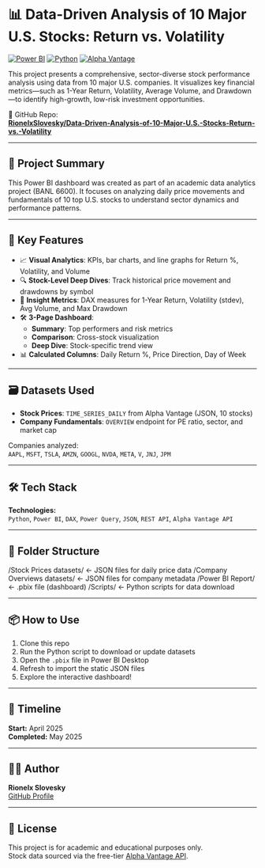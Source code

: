 # 📊 Data-Driven Analysis of 10 Major U.S. Stocks: Return vs. Volatility

[![Power BI](https://img.shields.io/badge/Built%20With-Power%20BI-blue.svg)](https://powerbi.microsoft.com/)
[![Python](https://img.shields.io/badge/Data%20Extraction-Python-yellow.svg)](https://www.python.org/)
[![Alpha Vantage](https://img.shields.io/badge/Data-Alpha%20Vantage-brightgreen)](https://www.alphavantage.co/)

This project presents a comprehensive, sector-diverse stock performance analysis using data from 10 major U.S. companies. It visualizes key financial metrics—such as 1-Year Return, Volatility, Average Volume, and Drawdown—to identify high-growth, low-risk investment opportunities.

📍 GitHub Repo:  
**[RionelxSlovesky/Data-Driven-Analysis-of-10-Major-U.S.-Stocks-Return-vs.-Volatility](https://github.com/RionelxSlovesky/Data-Driven-Analysis-of-10-Major-U.S.-Stocks-Return-vs.-Volatility.git)**

---

## 🚀 Project Summary

This Power BI dashboard was created as part of an academic data analytics project (BANL 6600). It focuses on analyzing daily price movements and fundamentals of 10 top U.S. stocks to understand sector dynamics and performance patterns.

---

## 🧾 Key Features

- 📈 **Visual Analytics**: KPIs, bar charts, and line graphs for Return %, Volatility, and Volume
- 🔍 **Stock-Level Deep Dives**: Track historical price movement and drawdowns by symbol
- 🧠 **Insight Metrics**: DAX measures for 1-Year Return, Volatility (stdev), Avg Volume, and Max Drawdown
- 🛠 **3-Page Dashboard**:
  - **Summary**: Top performers and risk metrics
  - **Comparison**: Cross-stock visualization
  - **Deep Dive**: Stock-specific trend view
- 📊 **Calculated Columns**: Daily Return %, Price Direction, Day of Week

---

## 🗃️ Datasets Used

- **Stock Prices**: `TIME_SERIES_DAILY` from Alpha Vantage (JSON, 10 stocks)
- **Company Fundamentals**: `OVERVIEW` endpoint for PE ratio, sector, and market cap

Companies analyzed:  
`AAPL`, `MSFT`, `TSLA`, `AMZN`, `GOOGL`, `NVDA`, `META`, `V`, `JNJ`, `JPM`

---

## 🛠️ Tech Stack

**Technologies:**  
`Python`, `Power BI`, `DAX`, `Power Query`, `JSON`, `REST API`, `Alpha Vantage API`

---

## 📂 Folder Structure

/Stock Prices datasets/ ← JSON files for daily price data
/Company Overviews datasets/ ← JSON files for company metadata
/Power BI Report/ ← .pbix file (dashboard)
/Scripts/ ← Python scripts for data download

---

## 📦 How to Use

1. Clone this repo  
2. Run the Python script to download or update datasets  
3. Open the `.pbix` file in Power BI Desktop  
4. Refresh to import the static JSON files  
5. Explore the interactive dashboard!

---

## 📅 Timeline

**Start:** April 2025  
**Completed:** May 2025

---

## 🧑‍💼 Author

**Rionelx Slovesky**  
[GitHub Profile](https://github.com/RionelxSlovesky)

---

## 📜 License

This project is for academic and educational purposes only.  
Stock data sourced via the free-tier [Alpha Vantage API](https://www.alphavantage.co/).

